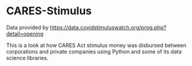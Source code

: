 # CARES-Stimulus

Data provided by https://data.covidstimuluswatch.org/prog.php?detail=opening
<p>This is a look at how CARES Act stimulus money was disbursed between corporations and private companies
using Python and some of its data science libraries.</p>
